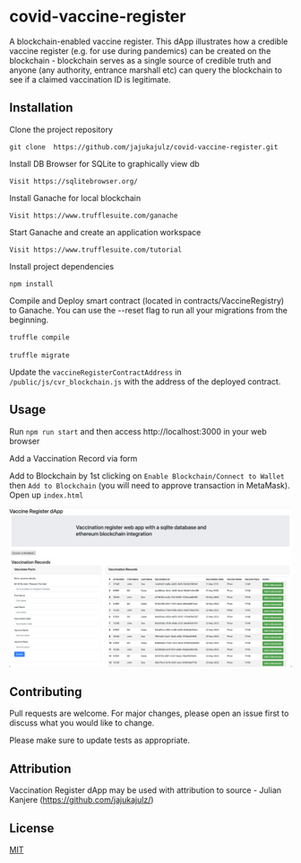 # covid-vaccine-register
A blockchain-enabled vaccine register. This dApp illustrates how a credible vaccine register (e.g. for use during pandemics) can be created on the blockchain - 
blockchain serves as a single source of credible truth and anyone (any authority, entrance marshall etc) can query the blockchain to see if a claimed vaccination ID is legitimate.

## Installation
Clone the project repository
```
git clone  https://github.com/jajukajulz/covid-vaccine-register.git
```

Install DB Browser for SQLite to graphically view db
```
Visit https://sqlitebrowser.org/
``` 

Install Ganache for local blockchain
```
Visit https://www.trufflesuite.com/ganache
``` 

Start Ganache and create an application workspace
```
Visit https://www.trufflesuite.com/tutorial
``` 
Install project dependencies
```
npm install
```

Compile and Deploy smart contract (located in contracts/VaccineRegistry) to Ganache. You can use the --reset flag to run all your migrations from the beginning. 
```
truffle compile

truffle migrate
```

Update the `vaccineRegisterContractAddress` in `/public/js/cvr_blockchain.js` with the address of the deployed contract.

## Usage
Run `npm run start`  and then access http://localhost:3000 in your web browser

Add a Vaccination Record via form

Add to Blockchain by 1st clicking on `Enable Blockchain/Connect to Wallet` then `Add to Blockchain` (you will need to approve transaction in MetaMask).
Open up `index.html` 

![Screenshot of landing page](https://github.com/jajukajulz/covid-vaccine-register/blob/main/public/img/covid_vaccine_register.png?raw=true)

## Contributing
Pull requests are welcome. For major changes, please open an issue first to discuss what you would like to change.

Please make sure to update tests as appropriate.

## Attribution
Vaccination Register dApp may be used with attribution to source - Julian Kanjere (https://github.com/jajukajulz/)

## License
[MIT](https://choosealicense.com/licenses/mit/)
